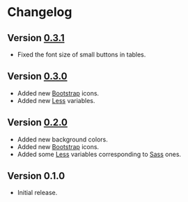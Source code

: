 # Changelog

## Version [0.3.1](https://github.com/mc2it/ui-theme/compare/v0.3.0...v0.3.1)
- Fixed the font size of small buttons in tables.

## Version [0.3.0](https://github.com/mc2it/ui-theme/compare/v0.2.0...v0.3.0)
- Added new [Bootstrap](https://icons.getbootstrap.com) icons.
- Added new [Less](https://lesscss.org) variables.

## Version [0.2.0](https://github.com/mc2it/ui-theme/compare/v0.1.0...v0.2.0)
- Added new background colors.
- Added new [Bootstrap](https://icons.getbootstrap.com) icons.
- Added some [Less](https://lesscss.org) variables corresponding to [Sass](https://sass-lang.com) ones.

## Version 0.1.0
- Initial release.
